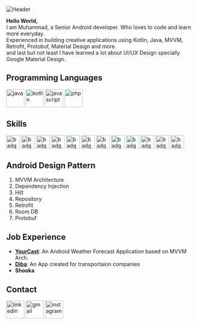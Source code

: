 ![Header](https://cms-assets.tutsplus.com/cdn-cgi/image/width=850/uploads/users/1631/posts/34756/image/Twitter%20Header%20maker%20for%20Quotes%20with%20a%20Text%20Ribbon%20copy.jpg)

**Hello World,** <br>
I am Muhammad, a Senior Android developer. Who loves to code and learn more everyday. <br>
Experienced in building creative applications using Kotlin, Java, MVVM, Retrofit, Protobuf, Material Design and more. <br>
and last but not least I have learned a lot about UI/UX Design specially Google Material Design.

## Programming Languages
[<img src="https://unpkg.com/simple-icons@v3/icons/java.svg" alt="java" width="48" />](https://java.com)
[<img src="https://unpkg.com/simple-icons@v3/icons/kotlin.svg" alt="kotlin" width="48" />](https://kotlinlang.org)
[<img src="https://unpkg.com/simple-icons@v3/icons/javascript.svg" alt="javascript" width="48" />](https://javascript.com)
[<img src="https://unpkg.com/simple-icons@v3/icons/php.svg" alt="php" width="48" />](https://php.net)

## Skills
[<img src="https://img.shields.io/badge/Adobe%20XD-470137?style=for-the-badge&logo=Adobe%20XD&logoColor=#FF61F6" alt="badge" height="36" />](https://adobe.com)
[<img src="https://img.shields.io/badge/Figma-F24E1E?style=for-the-badge&logo=figma&logoColor=white" alt="badge" height="36" />](https://figma.com)
[<img src="https://img.shields.io/badge/Docker-2CA5E0?style=for-the-badge&logo=docker&logoColor=white" alt="badge" height="36" />](https://docker.com)
[<img src="https://img.shields.io/badge/Laravel-FF2D20?style=for-the-badge&logo=laravel&logoColor=white" alt="badge" height="36" />](https://laravel.com)
[<img src="https://img.shields.io/badge/Postman-FF6C37?style=for-the-badge&logo=Postman&logoColor=white" alt="badge" height="36" />](https://postman.com)
[<img src="https://img.shields.io/badge/Flutter-02569B?style=for-the-badge&logo=flutter&logoColor=white" alt="badge" height="36" />](https://flutter.dev)
[<img src="https://img.shields.io/badge/GIT-E44C30?style=for-the-badge&logo=git&logoColor=white" alt="badge" height="36" />](https://git-scm.com)
[<img src="https://img.shields.io/badge/SQLite-07405E?style=for-the-badge&logo=sqlite&logoColor=white" alt="badge" height="36" />](https://sqlite.org)
[<img src="https://img.shields.io/badge/GitHub-100000?style=for-the-badge&logo=github&logoColor=white" alt="badge" height="36" />](https://github.com)
[<img src="https://img.shields.io/badge/json-5E5C5C?style=for-the-badge&logo=json&logoColor=white" alt="badge" height="36" />](https://json.org)
[<img src="https://img.shields.io/badge/HTML5-E34F26?style=for-the-badge&logo=html5&logoColor=white" alt="badge" height="36" />](https://html.com)
[<img src="https://img.shields.io/badge/CSS3-1572B6?style=for-the-badge&logo=css3&logoColor=white" alt="badge" height="36" />](https://w3.org)

## Android Design Pattern
1. MVVM Architecture
2. Dependency Injection
3. Hilt
4. Repository
5. Retrofit
10. Room DB
11. Protobuf

## Job Experience
- [**YourCast**](https://www.github.com/muhammadsafataj/yourcast): An Android Weather Forecast Application based on MVVM Arch.
- [**Diba**](https://diba.safer.ir): An App created for transportaion companies
- **Shooka**

## Contact
[<img src="https://unpkg.com/simple-icons@v3/icons/linkedin.svg" alt="linkedin" width="48" />](https://linkedin.com/in/muhammad-safataj)
[<img src="https://unpkg.com/simple-icons@v3/icons/gmail.svg" alt="gmail" width="48" />](https://muhammadsafataj@gmail.com)
[<img src="https://unpkg.com/simple-icons@v3/icons/instagram.svg" alt="instagram" width="48" />](https://instagram.com/muhammadsafataj)
